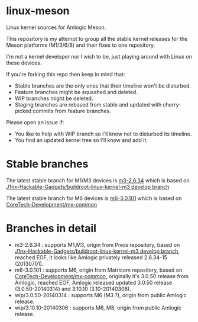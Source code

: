 linux-meson
===========

Linux kernel sources for Amlogic Meson.

This repository is my attempt to group all the stable kernel releases for the Meson platforms (M1/3/6/8) and their fixes to one repository.

I'm not a kernel developer nor I wish to be, just playing around with Linux on these devices.


If you're forking this repo then keep in mind that:
* Stable branches are the only ones that their timeline won't be disturbed.
* Feature branches might be squashed and deleted.
* WIP branches might be deleted.
* Staging branches are rebased from stable and updated with cherry-picked commits from feature branches.

Please open an issue if:
* You like to help with WIP branch so I'll know not to disturbed its timeline.
* You find an updated kernel tree so I'll know and add it.



Stable branches
===============

The latest stable branch for M1/M3 devices is [m3-2.6.34](https://github.com/MakakLabs/linux-meson/tree/m3-2.6.34) which is based on [J1nx-Hackable-Gadgets/buildroot-linux-kernel-m3 develop branch](https://github.com/J1nx-Hackable-Gadgets/buildroot-linux-kernel-m3/tree/develop)

The latest stable branch for M6 devices is [m6-3.0.101](https://github.com/MakakLabs/linux-meson/tree/m6-3.0.101) which is based on [CoreTech-Development/mx-common](https://github.com/CoreTech-Development/mx-common)



Branches in detail
==================
* m3-2.6.34 : supports M1,M3, origin from Pivos repository, based on [J1nx-Hackable-Gadgets/buildroot-linux-kernel-m3 develop branch](https://github.com/J1nx-Hackable-Gadgets/buildroot-linux-kernel-m3/tree/develop), reached EOF, it looks like Amlogic privately released 2.6.34-15 (20130701).
* m6-3.0.101 : supports M6, origin from Matricom repository, based on [CoreTech-Development/mx-common](https://github.com/CoreTech-Development/mx-common), originally it's 3.0.50 release from Amlogic, reached EOF, Amlogic released updated 3.0.50 release (3.0.50-20140314) and 3.10.10 (3.10-20140306).
* wip/3.0.50-20140314 : supports M6 (M3 ?), origin from public Amlogic release.
* wip/3.10.10-20140306 : supports M6, M8, origin from public Amlogic release.
